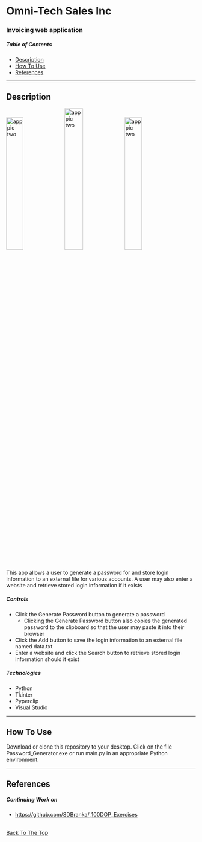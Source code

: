 # Omni-Tech Sales Inc 
### Invoicing web application



##### Table of Contents

- [Description](#description)
- [How To Use](#how-to-use)
- [References](#references)

---


## Description


<p float="center">
    <img src="https://github.com/SDBranka/PW_Generator_with_Recall/blob/main/Pw_Generator_Screenshot0.png" width=30% alt="app pic two" />
    <img src="https://github.com/SDBranka/PW_Generator_with_Recall/blob/main/Pw_Generator_Screenshot1.png" width=31% alt="app pic two" />
    <img src="https://github.com/SDBranka/PW_Generator_with_Recall/blob/main/Pw_Generator_Screenshot2.png" width=30% alt="app pic two" />

</p>


This app allows a user to generate a password for and store login information to an external file for various accounts. A user may also enter a website and retrieve stored login information if it exists

##### Controls

- Click the Generate Password button to generate a password
    - Clicking the Generate Password button also copies the generated password to the clipboard so that the user may paste it into their browser
- Click the Add button to save the login information to an external file named data.txt
- Enter a website and click the Search button to retrieve stored login information should it exist

##### Technologies

- Python
- Tkinter
- Pyperclip
- Visual Studio

---

## How To Use

Download or clone this repository to your desktop. Click on the file Password_Generator.exe or run main.py in an appropriate Python environment.

---

## References

##### Continuing Work on

- https://github.com/SDBranka/_100DOP_Exercises

\
[Back To The Top](#password-generator)